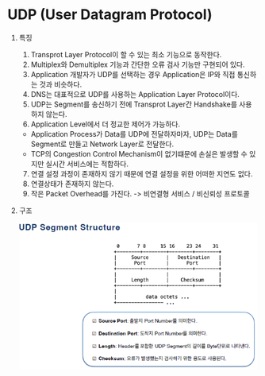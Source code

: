# UDP (User Datagram Protocol)

1. 특징
   1. Transprot Layer Protocol이 할 수 있는 최소 기능으로 동작한다.
   2. Multiplex와 Demultiplex 기능과 간단한 오류 검사 기능만 구현되어 있다.
   3. Application 개발자가 UDP를 선택하는 경우 Application은 IP와 직접 통신하는 것과 비슷하다.
   4. DNS는 대표적으로 UDP를 사용하는 Application Layer Protocol이다.
   5. UDP는 Segment를 송신하기 전에 Transprot Layer간 Handshake를 사용하지 않는다.
   6. Application Level에서 더 정교한 제어가 가능하다.
    - Application Process가 Data를 UDP에 전달하자마자, UDP는 Data를 Segment로 만들고 Network Layer로 전달한다.
    - TCP의 Congestion Control Mechanism이 없기떄문에 손실은 발생할 수 있지만 실시간 서비스에는 적합하다.
   7. 연결 설정 과정이 존재하지 않기 때문에 연결 설정을 위한 어떠한 지연도 없다.
   8. 연결상태가 존재하지 않는다.
   9. 작은 Packet Overhead를 가진다.
-> 비연결형 서비스 / 비신뢰성 프로토콜
2. 구조

    ![img.png](img.png)
